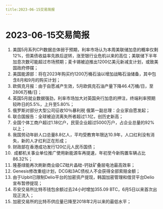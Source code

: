 ```yaml
---
title:2023-06-15交易简报
---
```

# 2023-06-15交易简报
1. 美国5月系列CPI数据总体弱于预期，利率市场认为本周美联储加息的概率仅剩12%，但美债收益率先跌后逆转，涨至银行业危机以来的高位；美联储下半年加息次数可能超过市场预期；麦卡锡被迫推出1200亿美元新减支计划，或致美国政府停摆；
2. 美国能源部：将在2023年购买约1200万桶石油以增加战略石油储备，其中包含8月和9月的购买计划；
3. 欧佩克月报：由于自愿减产生效，5月欧佩克石油产量下降46.4万桶/日，至2806万桶/日；
4. 英国5月就业数据强劲，利率市场加大对英国央行加息的押注，终端利率预期较昨日的5.5%，上升至5.80%；
5. 俄罗斯对部分大型公司征收10％暴利税 俄第一副总理：企业家自愿发起；
6. 联合国报告：全球被迫流离失所者超过1.1亿，创历史新高；
7. 全国个体工商户超过1.18亿户，民营企业超过5000万户，占企业总量的92%以上；
8. 我国劳动年龄人口总量8.8亿人，平均受教育年限达10.9年，人口红利没有消失，新的人才红利正在形成；
9. 财政部在香港成功发行120亿元人民币国债；
10.  成都机关事业单位推广使用新能源车再提速，年初至今新购置车辆占比86.32%；
11. 隆基绿能再次刷新商业级CZ硅片晶硅-钙钛矿叠层电池最高效率；
12. Genesis修改重组计划，DCG和3AC债权人不会获得全部索赔金额；
13. 由于Upbit已限制Delio平台的加密资产提现，韩国加密管理和借贷平台Delio宣布暂停提现；
14. 币安交易所比特币钱包余额过去24小时增加355.09 BTC，6月5日以来首次出现正流入；
15. 加密交易所的比特币供应量已降至2018年2月以来的最低水平；